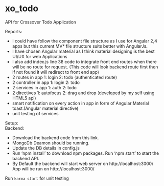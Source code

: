 # xo_todo
API for Crossover Todo Application

Reports: 
- I could have follow the component file structure as I use for Angular 2,4 apps but this current MV* file structure suits better with AngularJs.
- I have chosen Angular material as I think material designing is the best UI/UX for web Applications
- I also add index.js line 38 code to integrate front end routes when there will be no route for request. (This code will look backend route first then if not found it will redirect to front end app)
- 2 routes in app 1: login 2: todo (authenticated route)
- 2 controller in app 1: login 2: todo
- 2 services in app 1: auth 2: todo
- 2 directives 1: autofocus 2: drag and drop (developed by my self using HTML5 api)
- smart notification on every action in app in form of Angular Material toast.(Angular material directive)
- unit testing of services


Setup:	
   Backend: 
   - Download the backend code from this link. 
   - MongoDb Deamon should be running.
   - Update the DB details in config.js
   - Run ‘npm install’ to download npm packages. Run ‘npm start’ to start the backend API.
   - By Default the backend will start web server on http://localhost:3000/
App will be run on http://localhost:3000/

Run `karma start` for unit testing